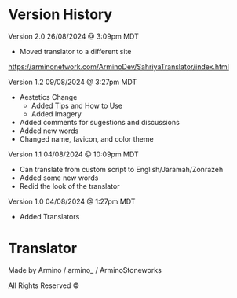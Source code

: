 # Version History

Version 2.0 26/08/2024 @ 3:09pm MDT

- Moved translator to a different site

https://arminonetwork.com/ArminoDev/SahriyaTranslator/index.html


Version 1.2 09/08/2024 @ 3:27pm MDT

- Aestetics Change
  - Added Tips and How to Use
  - Added Imagery
- Added comments for sugestions and discussions
- Added new words
- Changed name, favicon, and color theme


Version 1.1 04/08/2024 @ 10:09pm MDT

- Can translate from custom script to English/Jaramah/Zonrazeh
- Added some new words
- Redid the look of the translator


Version 1.0 04/08/2024 @ 1:27pm MDT

- Added Translators


# Translator 
Made by Armino / armino_ / ArminoStoneworks

All Rights Reserved ©
